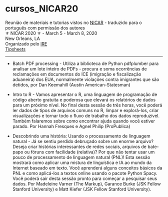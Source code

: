 # cursos_NICAR20
Reunião de materiais e tutorias vistos no [NICAR](https://www.ire.org/events-and-training/conferences/nicar-2020) - traduzido para o português com permissão dos autores <br>
⚜️ NICAR 2020 ⚜️ - March 5 - March 8, 2020<br>
New Orleans, LA<br>
Organizado pelo [IRE](https://www.ire.org/)<br> 
[Tipsheets](https://www.ire.org/events-and-training/conferences/nicar-2020/tipsheets-links)

-------------------------------------

- Batch PDF processing - Utiliza a biblioteca de Python pdfplumber para analisar um lote inteiro de PDFs - procura e soma ocorrências de reclamações em documentos do ICE (imigração e fiscalização aduaneira) dos EUA, normalmente violações contra imigrantes que são detidos, por Dan Keemahill (Austin American-Statesman)

- Intro to R - Vamos apresentar o R, uma linguagem de programação de código aberto gratuita e poderosa que elevará os relatórios de dados para um próximo nível. No final desta sessão de três horas, você poderá ler dados de tipos de arquivos comuns no R, limpar e explorá-los, criar visualizações e tornar todo o fluxo de trabalho dos dados reproduzível. Também falaremos sobre como encontrar ajuda quando você estiver parado. Por Hannah Fresques e Agnel Philip (ProPublica)

- Descobrindo uma história: Usando o processamento de linguagem natural - Já se sentiu perdido debruçado sobre um enorme arquivo? Deseja criar histórias interessantes de redes sociais, arquivos de bate-papo ou fóruns com facilidade (relativa)? 
Por que não tentar usar um pouco de processamento de linguagem natural (PNL)!
Esta sessão mostrará como aplicar uma mistura de linguística e IA ao mundo da Internet baseado em texto. Você aprenderá alguns conceitos básicos da PNL e como aplicá-los a textos online usando o pacote Python Spacy. Você poderá sair desta sessão pronto para começar a pesquisar seus dados. Por Madeleine Varner (The Markup), Garance Burke (JSK Fellow Stanford University) e Matt Kiefer (JSK Fellow Stanford University).
